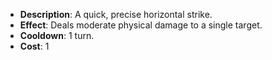 - **Description**: A quick, precise horizontal strike.
- **Effect**: Deals moderate physical damage to a single target.
- **Cooldown**: 1 turn.
- **Cost**: 1 
